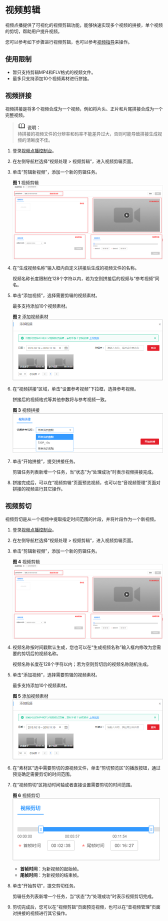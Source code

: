 # 视频剪辑<a name="zh-cn_topic_0141300389"></a>

视频点播提供了可视化的视频剪辑功能，能够快速实现多个视频的拼接，单个视频的剪切，帮助用户提升视频。

您可以参考如下步骤进行视频剪辑，也可以参考[视频指导](https://bbs.huaweicloud.com/videos/f748bfaf93cc41af9d038b33af6fdbde)来操作。

## 使用限制<a name="section2975729131115"></a>

-   暂只支持剪辑MP4和FLV格式的视频文件。
-   最多只支持添加10个视频素材进行拼接。

## 视频拼接<a name="section1086014125213"></a>

视频拼接是将多个视频合成为一个视频，例如将片头、正片和片尾拼接合成为一个完整视频。

>![](public_sys-resources/icon-note.gif) **说明：**   
>待拼接的视频文件的分辨率和码率不能差异过大，否则可能导致拼接生成视频的清晰度不佳。  

1.  登录[视频点播控制台](视频点播控制台https://console.huaweicloud.com/vod)。
2.  在左侧导航栏选择“视频处理 \> 视频剪辑”，进入视频剪辑页面。
3.  单击“剪辑新视频”，添加一个新的剪辑任务。

    **图 1**  视频剪辑<a name="fig9445172910014"></a>  
    ![](figures/视频剪辑.png "视频剪辑")

4.  在“生成视频名称”输入框内自定义拼接后生成的视频文件的名称。

    视频名称长度限制在128个字符以内，若为空则拼接后的视频与“参考视频”同名。

5.  单击“添加视频”，选择需要剪辑的视频素材。

    最多支持添加10个视频素材。

    **图 2**  添加视频素材<a name="fig66591811172419"></a>  
    ![](figures/添加视频素材.png "添加视频素材")

6.  在“视频拼接”区域，单击“设置参考视频”下拉框，选择参考视频。

    拼接后的视频格式等其他参数将与参考视频一致。

    **图 3**  视频拼接<a name="fig20740132411242"></a>  
    ![](figures/视频拼接.png "视频拼接")

7.  单击“开始拼接”，提交拼接任务。

    剪辑任务列表新增一个任务，当“状态”为“处理成功”时表示视频拼接完成。

8.  拼接完成后，可以在“视频剪辑“页面预览视频，也可以在“音视频管理”页面对拼接的视频进行其它操作。

## 视频剪切<a name="section5275183412526"></a>

视频剪切是从一个视频中提取指定时间范围的片段，并将片段作为一个新视频。

1.  登录[视频点播控制台](视频点播控制台https://console.huaweicloud.com/vod)。
2.  在左侧导航栏选择“视频处理 \> 视频剪辑”，进入视频剪辑页面。
3.  单击“剪辑新视频”，添加一个新的剪辑任务。

    **图 4**  视频剪辑<a name="zh-cn_topic_0141300389_fig9445172910014"></a>  
    ![](figures/视频剪辑.png "视频剪辑")

4.  视频名称按时间戳默认生成，您也可以在“生成视频名称”输入框内修改为您需要的剪切后的视频名称。

    视频名称长度在128个字符以内；若为空则剪切后的视频名称随机生成。

5.  单击“添加视频”，选择需要剪辑的视频素材。

    最多支持添加10个视频素材。

    **图 5**  添加视频素材<a name="zh-cn_topic_0141300389_fig66591811172419"></a>  
    ![](figures/添加视频素材.png "添加视频素材")

6.  在“素材区”选中需要剪切的源视频文件，单击“剪切预览区”的播放按钮，通过预览确定需要剪切的时间范围。
7.  在“视频剪切”区拖动时间轴或者直接设置需要剪切的时间范围。

    **图 6**  视频剪切<a name="fig1653120352244"></a>  
    ![](figures/视频剪切.png "视频剪切")

    -   **首帧时间**：为新视频的起始帧。
    -   **尾帧时间**：为新视频的结束帧。

8.  单击“开始剪切”，提交剪切任务。

    剪辑任务列表新增一个任务，当“状态”为“处理成功”时表示视频剪切完成。

9.  剪切完成后，您可以在“视频剪辑“页面预览视频，也可以在“音视频管理”页面对拼接的视频进行其它操作。


